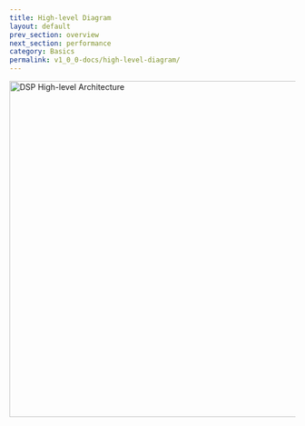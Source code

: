 ```yaml
---
title: High-level Diagram
layout: default
prev_section: overview
next_section: performance
category: Basics
permalink: v1_0_0-docs/high-level-diagram/
---
```




<img src="{{ site.baseurl }}/img/DSP_high-level_architecture.png" alt="DSP High-level Architecture" style="width:1024px;height:592px; margin: 0 auto">
